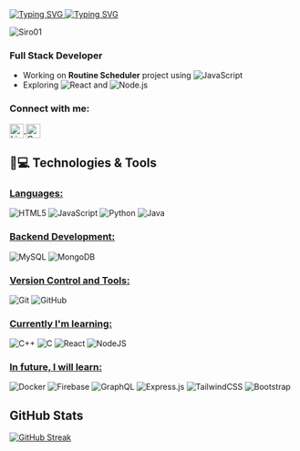 <a href="https://git.io/typing-svg">
  <img src="https://readme-typing-svg.herokuapp.com?font=Fira+Code&weight=600&size=30&duration=3000&pause=5000&color=851c73&center=true&vCenter=true&width=1000&lines=Hey+there%2C+I'm+Siro+Torres" alt="Typing SVG" />
</a>

<a href="https://git.io/typing-svg">
  <img src="https://readme-typing-svg.herokuapp.com?font=Fira+Code&weight=400&size=25&duration=3000&pause=5000&color=32A8BBFF&center=true&vCenter=true&width=1000&lines=A+passionate+frontend+and+backend+developer+from+Argentina" alt="Typing SVG" />
</a>

<p align="left"> 
  <img src="https://komarev.com/ghpvc/?username=Siro01&label=Profile%20views&base=1230&abbreviated=true&color=252da1&style=for-the-badge" alt="Siro01" /> 
</p>

<h3> Full Stack Developer </h3>
  
- Working on **Routine Scheduler** project using ![JavaScript](https://img.shields.io/badge/JavaScript-323330?style=for-the-badge&logo=javascript&logoColor=F7DF1E)
- Exploring ![React](https://img.shields.io/badge/React-20232A?style=for-the-badge&logo=react&logoColor=61DAFB) and ![Node.js](https://img.shields.io/badge/Node.js-339933?style=for-the-badge&logo=nodedotjs&logoColor=white)

<h3 align="left">Connect with me:</h3>

<a href="https://www.linkedin.com/in/siro-torres/">
  <img align="center" width="25px" src="https://img.icons8.com/?size=100&id=xuvGCOXi8Wyg&format=png&color=000000" alt="LinkedIn - Siro Torres">
</a>

<a href="https://mail.google.com/mail/?view=cm&fs=1&to=sirooo444@gmail.com">
  <img align="center" width="25px" src="https://img.icons8.com/?size=100&id=qyRpAggnV0zH&format=png&color=000000" alt="Gmail - Siro Torres">
</a>

## 🚀💻 Technologies & Tools

### <u>Languages:</u>

![HTML5](https://img.shields.io/badge/html5-%23E34F26.svg?style=for-the-badge&logo=html5&logoColor=white)
![JavaScript](https://img.shields.io/badge/javascript-%23323330.svg?style=for-the-badge&logo=javascript&logoColor=%23F7DF1E)
![Python](https://img.shields.io/badge/python-3670A0?style=for-the-badge&logo=python&logoColor=ffdd54)
![Java](https://img.shields.io/badge/java-%23ED8B00.svg?style=for-the-badge&logo=openjdk&logoColor=white)

### <u>Backend Development:</u>

![MySQL](https://img.shields.io/badge/mysql-4479A1.svg?style=for-the-badge&logo=mysql&logoColor=white)
![MongoDB](https://img.shields.io/badge/MongoDB-%234ea94b.svg?style=for-the-badge&logo=mongodb&logoColor=white)

### <u>Version Control and Tools:</u>

![Git](https://img.shields.io/badge/git-%23F05033.svg?style=for-the-badge&logo=git&logoColor=white)
![GitHub](https://img.shields.io/badge/github-%23121011.svg?style=for-the-badge&logo=github&logoColor=white)

### <u>Currently I'm learning:</u>

![C++](https://img.shields.io/badge/c++-%2300599C.svg?style=for-the-badge&logo=c%2B%2B&logoColor=white)
![C](https://img.shields.io/badge/c-%2300599C.svg?style=for-the-badge&logo=c&logoColor=white)
![React](https://img.shields.io/badge/react-%2320232a.svg?style=for-the-badge&logo=react&logoColor=%2361DAFB)
![NodeJS](https://img.shields.io/badge/node.js-6DA55F?style=for-the-badge&logo=node.js&logoColor=white)

### <u>In future, I will learn:</u>

![Docker](https://img.shields.io/badge/docker-%230db7ed.svg?style=for-the-badge&logo=docker&logoColor=white)
![Firebase](https://img.shields.io/badge/firebase-a08021?style=for-the-badge&logo=firebase&logoColor=ffcd34)
![GraphQL](https://img.shields.io/badge/-GraphQL-E10098?style=for-the-badge&logo=graphql&logoColor=white)
![Express.js](https://img.shields.io/badge/express.js-%23404d59.svg?style=for-the-badge&logo=express&logoColor=%2361DAFB)
![TailwindCSS](https://img.shields.io/badge/tailwindcss-%2338B2AC.svg?style=for-the-badge&logo=tailwind-css&logoColor=white)
![Bootstrap](https://img.shields.io/badge/bootstrap-%238511FA.svg?style=for-the-badge&logo=bootstrap&logoColor=white)

## GitHub Stats

[![GitHub Streak](https://github-readme-streak-stats.herokuapp.com?user=Siro01&theme=midnight-purple&date_format=j%20M%5B%20Y%5D&card_width=500&card_height=200&fire=EB6D00)](https://git.io/streak-stats)

